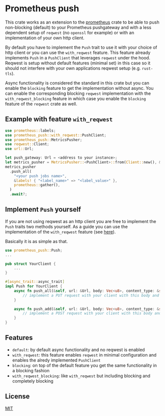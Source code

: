 # Prometheus push

This crate works as an extension to the [prometheus](https://crates.io/crates/prometheus) crate to be able to push non-blocking (default) to your
Prometheus pushgateway and with a less dependent setup of `reqwest` (no `openssl` for example) or with an implementation of your own http client.

By default you have to implement the `Push` trait to use it with your choice of http client or you can use the `with_reqwest` feature.
This feature already implements `Push` in a `PushClient` that leverages `reqwest` under the hood. Reqwest is setup without default features
(minimal set) in this case so it should not interfere with your own applications reqwest setup (e.g. `rust-tls`).

Async functionality is considered the standard in this crate but you can enable the `blocking` feature to get the implementation without async. You
can enable the corresponding blocking `reqwest` implementation with the `with_reqwest_blocking` feature in which case you enable the `blocking`
feature of the `reqwest` crate as well.

## Example with feature `with_reqwest`

```rust
use prometheus::labels;
use prometheus_push::with_reqwest::PushClient;
use prometheus_push::MetricsPusher;
use reqwest::Client;
use url::Url;

let push_gateway: Url = <address to your instance>;
let metrics_pusher = MetricsPusher::<PushClient>::from(Client::new(), &push_gateway)?;
metrics_pusher
  .push_all(
    "<your push jobs name>",
    &labels! { "<label_name>" => "<label_value>" },
    prometheus::gather(),
  )
  .await?;
```

## Implement `Push` yourself

If you are not using reqwest as an http client you are free to implement the `Push` traits two methods yourself. As a guide you can use the
implementation of the `with_reqwest` feature (see [here](https://github.com/maoertel/prometheus-push/blob/7fe1946dd143f4870beb80e642b0acb7854a3cb8/src/with_reqwest.rs)).

Basically it is as simple as that.

```rust
use prometheus_push::Push;
...

pub struct YourClient {
    ...
}

#[async_trait::async_trait]
impl Push for YourClient {
    async fn push_all(&self, url: &Url, body: Vec<u8>, content_type: &str) -> Result<()> {
        // implement a PUT request with your client with this body and `content_type` in header
    }

    async fn push_add(&self, url: &Url, body: Vec<u8>, content_type: &str) -> Result<()> {
        // implement a POST request with your client with this body and `content_type` in header
    }
}
```

## Features

- `default`: by default async functionality and no reqwest is enabled
- `with_reqwest`: this feature enables `reqwest` in minimal configuration and enables the alredy implemented `PushClient`
- `blocking`: on top of the default feature you get the same functionality in a blocking fashion
- `with_reqwest_blocking`: like `with_reqwest` but including blocking and completely blocking

## License

[MIT](./LICENSE-MIT)
